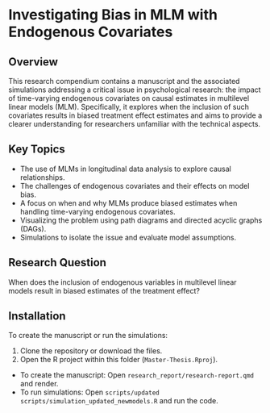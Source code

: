 # Investigating Bias in MLM with Endogenous Covariates

## Overview
This research compendium contains a manuscript and the associated simulations addressing a critical issue in psychological research: the impact of time-varying endogenous covariates on causal estimates in multilevel linear models (MLM). Specifically, it explores when the inclusion of such covariates results in biased treatment effect estimates and aims to provide a clearer understanding for researchers unfamiliar with the technical aspects.

## Key Topics
- The use of MLMs in longitudinal data analysis to explore causal relationships.
- The challenges of endogenous covariates and their effects on model bias.
- A focus on when and why MLMs produce biased estimates when handling time-varying endogenous covariates.
- Visualizing the problem using path diagrams and directed acyclic graphs (DAGs).
- Simulations to isolate the issue and evaluate model assumptions.

## Research Question
When does the inclusion of endogenous variables in multilevel linear models result in biased estimates of the treatment effect?
  
## Installation
To create the manuscript or run the simulations:
1. Clone the repository or download the files.
2. Open the R project within this folder (`Master-Thesis.Rproj`).
-  To create the manuscript: Open `research_report/research-report.qmd` and render.
-  To run simulations: Open `scripts/updated scripts/simulation_updated_newmodels.R` and run the code.
